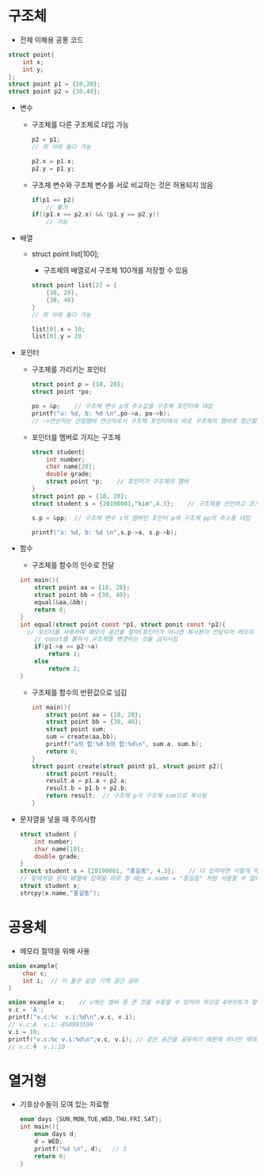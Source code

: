 # 구조체

* 전체 이해용 공통 코드

```c
struct point{
    int x;
    int y;
};
struct point p1 = {10,20};
struct point p2 = {30,40};
```

* 변수

  * 구조체를 다른 구조체로 대입 가능

    ```c
    p2 = p1;
    // 위 아래 둘다 가능
    ```

    ```c
    p2.x = p1.x;
    p2.y = p1.y;
    ```

  * 구조체 변수와 구조체 변수를 서로 비교하는 것은  허용되지 않음

    ```c
    if(p1 == p2)
        // 불가
    if((p1.x == p2.x) && (p1.y == p2.y))
        // 가능
    ```

* 배열

  * struct point list[100];

    * 구조체의 배열로서 구조체 100개를 저장할 수 있음

    ```c
    struct point list[2] = {
        {10, 20},
        {30, 40}
    }
    // 위 아래 둘다 가능
    ```

    ```c
    list[0].x = 10;
    list[0].y = 20
    ```

* 포인터

  * 구조체를 가리키는 포인터

    ```c
    struct point p = {10, 20};
    struct point *po;
    
    po = &p;	// 구조체 변수 p의 주소값을 구조체 포인터에 대입
    printf("a: %d, b: %d \n",po->a, po->b);
    // ->연산자는 간접멤버 연산자로서 구조체 포인터에서 바로 구조체의 멤버로 접근할 수 있음
    ```

  * 포인터를 멤버로 가지는 구조체

    ```c
    struct student{
        int number;
        char name[20];
        double grade;
        struct point *p;	// 포인터가 구조체의 멤버
    }
    struct point pp = {10, 20};
    struct student s = {20190001,"kim",4.3};	// 구조체를 선언하고 초기화
    
    s.p = &pp;	// 구조체 변수 s의 멤버인 포인터 p에 구조체 pp의 주소를 대입
    
    printf("a: %d, b: %d \n",s.p->a, s.p->b);
    ```

* 함수

  * 구조체를 함수의 인수로 전달

  ```c
  int main(){
      struct point aa = {10, 20};
      struct point bb = {30, 40};
      equal(&aa,&bb);
      return 0;
  }
  int equal(struct point const *p1, struct ponit const *p2){
  	// 포인터를 사용하여 메모리 공간을 절약(포인터가 아니면 복사본이 전달되어 메모리 공간을 차지함)
      // const를 붙혀서 구조체를 변경하는 것을 금지시킴
      if(p1->a == p2->a)
          return 1;
      else
          return 2;
  }
  ```

  * 구조체를 함수의 반환값으로 넘김

    ```c
    int main(){
        struct point aa = {10, 20};
        struct point bb = {30, 40};
        struct point sum;
        sum = create(aa,bb);
        printf("a의 합:%d b의 합:%d\n", sum.a, sum.b);
        return 0;
    }
    struct point create(struct point p1, struct point p2){
        struct point result;
        result.a = p1.a + p2.a;
        result.b = p1.b + p2.b;
        return result;	// 구조체 p가 구조체 sum으로 복사됨
    }
    ```

* 문자열을 넣을 때 주의사항

  ```c
  struct student {
      int number;
      char name[10];
      double grade;
  }
  struct student s = {20190001, "홍길동", 4.3};	// 다 입력하면 이렇게 하면 됨
  // 밑에처럼 문자 배열에 입력을 따로 할 때는 x.name = "홍길동" 처럼 사용할 수 없어서 strcpy를 사용
  struct student x;
  strcpy(x.name,"홍길동");
  ```

# 공용체

* 메모리 절약을 위해 사용

```c
union example{
    char c;
    int i;	// 이 둘은 같은 기억 공간 공유
}
```

```c
union example v;	// v에는 멤버 중 큰 것을 수용할 수 있어야 하므로 4바이트가 할당됨
v.c = 'A';
printf("v.c:%c  v.i:%d\n",v.c, v.i);
// v.c:A  v.i:-858993599
v.i = 10;
printf("v.c:%c v.i:%d\n",v.c, v.i);	// 같은 공간을 공유하기 때문에 하나만 제대로 나옴
// v.c:╇  v.i:10
```

# 열거형

* 기호상수들이 모여 있는 자료형

  ```c
  enum days {SUN,MON,TUE,WED,THU,FRI,SAT};
  int main(){
      enum days d;
      d = WED;
      printf("%d \n", d);	// 3
      return 0;
  }
  ```

  